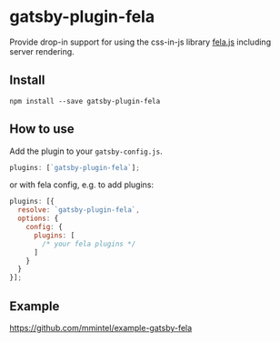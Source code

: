 # gatsby-plugin-fela

Provide drop-in support for using the css-in-js library
[fela.js](http://fela.js.org/) including server rendering.

## Install

`npm install --save gatsby-plugin-fela`

## How to use

Add the plugin to your `gatsby-config.js`.

```javascript
plugins: [`gatsby-plugin-fela`];
```

or with fela config, e.g. to add plugins:

```javascript
plugins: [{
  resolve: `gatsby-plugin-fela`,
  options: {
    config: {
      plugins: [
        /* your fela plugins */
      ]
    }
  }
}];
```

## Example

https://github.com/mmintel/example-gatsby-fela
